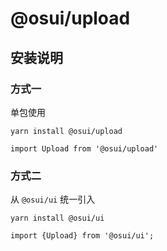 # @osui/upload

## 安装说明

### 方式一

单包使用

```
yarn install @osui/upload
```

```
import Upload from '@osui/upload'
```

### 方式二

从 `@osui/ui` 统一引入

```
yarn install @osui/ui
```

```
import {Upload} from '@osui/ui';
```



